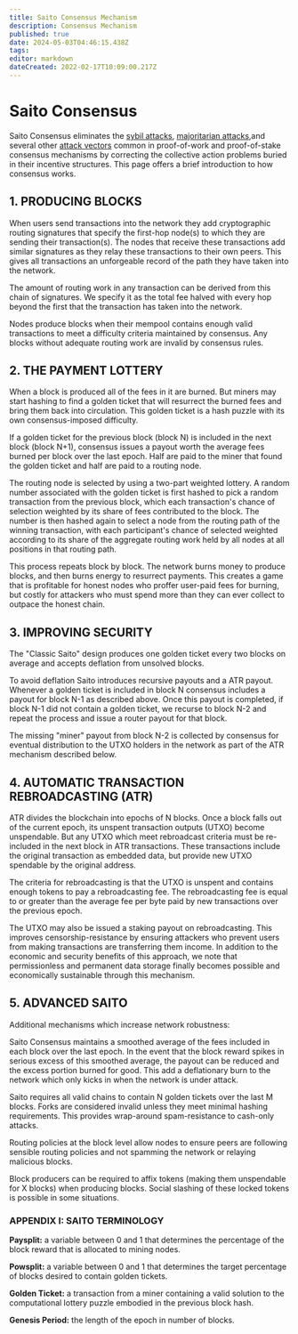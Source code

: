 ```yaml
---
title: Saito Consensus Mechanism
description: Consensus Mechanism
published: true
date: 2024-05-03T04:46:15.438Z
tags: 
editor: markdown
dateCreated: 2022-02-17T10:09:00.217Z
---
```


# Saito Consensus

Saito Consensus eliminates the [sybil attacks](/consensus/sybil-proof),  [majoritarian attacks](/consensus/majoritarian-attacks),and several other [attack vectors](/consensus/attack-vectors) common in proof-of-work and proof-of-stake consensus mechanisms by correcting the collective action problems buried in their incentive structures. This page offers a brief introduction to how consensus works.

## 1. PRODUCING BLOCKS

When users send transactions into the network they add cryptographic routing signatures that specify the first-hop node(s) to which they are sending their transaction(s). The nodes that receive these transactions add similar signatures as they relay these transactions to their own peers. This gives all transactions an unforgeable record of the path they have taken into the network.

The amount of routing work in any transaction can be derived from this chain of signatures. We specify it as the total fee halved with every hop beyond the first that the transaction has taken into the network. 

Nodes produce blocks when their mempool contains enough valid transactions to meet a difficulty criteria maintained by consensus. Any blocks without adequate routing work are invalid by consensus rules.

## 2. THE PAYMENT LOTTERY

When a block is produced all of the fees in it are burned. But miners may start hashing to find a golden ticket that will resurrect the burned fees and bring them back into circulation. This golden ticket is a hash puzzle with its own consensus-imposed difficulty.

If a golden ticket for the previous block (block N) is included in the next block (block N+1), consensus issues a payout worth the average fees burned per block over the last epoch. Half are paid to the miner that found the golden ticket and half are paid to a routing node.

The routing node is selected by using a two-part weighted lottery. A random number associated with the golden ticket is first hashed to pick a random transaction from the previous block, which each transaction's chance of selection weighted by its share of fees contributed to the block. The number is then hashed again to select a node from the routing path of the winning transaction, with each participant's chance of selected weighted according to its share of the aggregate routing work held by all nodes at all positions in that routing path.

This process repeats block by block. The network burns money to produce blocks, and then burns energy to resurrect payments. This creates a game that is profitable for honest nodes who proffer user-paid fees for burning, but costly for attackers who must spend more than they can ever collect to outpace the honest chain.

## 3. IMPROVING SECURITY

The "Classic Saito" design produces one golden ticket every two blocks on average and accepts deflation from unsolved blocks.

To avoid deflation Saito introduces recursive payouts and a ATR payout. Whenever a golden ticket is included in block N consensus includes a payout for block N-1 as described above. Once this payout is completed, if block N-1 did not contain a golden ticket, we recurse to block N-2 and repeat the process and issue a router payout for that block.

The missing "miner" payout from block N-2 is collected by consensus for eventual distribution to the UTXO holders in the network as part of the ATR mechanism described below.

## 4. AUTOMATIC TRANSACTION REBROADCASTING (ATR)

ATR divides the blockchain into epochs of N blocks. Once a block falls out of the current epoch, its unspent transaction outputs (UTXO) become unspendable. But any UTXO which meet rebroadcast criteria must be re-included in the next block in ATR transactions. These transactions include the original transaction as embedded data, but provide new UTXO spendable by the original address.

The criteria for rebroadcasting is that the UTXO is unspent and contains enough tokens to pay a rebroadcasting fee. The rebroadcasting fee is equal to or greater than the average fee per byte paid by new transactions over the previous epoch.

The UTXO may also be issued a staking payout on rebroadcasting. This improves censorship-resistance by ensuring attackers who prevent users from making transactions are transferring them income. In addition to the economic and security benefits of this approach, we note that permissionless and permanent data storage finally becomes possible and economically sustainable through this mechanism.

## 5. ADVANCED SAITO

Additional mechanisms which increase network robustness:

Saito Consensus maintains a smoothed average of the fees included in each block over the last epoch. In the event that the block reward spikes in serious excess of this smoothed average, the payout can be reduced and the excess portion burned for good. This add a deflationary burn to the network which only kicks in when the network is under attack.

Saito requires all valid chains to contain N golden tickets over the last M blocks. Forks are considered invalid unless they meet minimal hashing requirements. This provides wrap-around spam-resistance to cash-only attacks.

Routing policies at the block level allow nodes to ensure peers are following sensible routing policies and not spamming the network or relaying malicious blocks.

Block producers can be required to affix tokens (making them unspendable for X blocks) when producing blocks. Social slashing of these locked tokens is possible in some situations.


### APPENDIX I: SAITO TERMINOLOGY

**Paysplit:** a variable between 0 and 1 that determines the percentage of the block reward that is allocated to mining nodes.

**Powsplit:** a variable between 0 and 1 that determines the target percentage of blocks desired to contain golden tickets.

**Golden Ticket:** a transaction from a miner containing a valid solution to the computational lottery puzzle embodied in the previous block hash.

**Genesis Period:** the length of the epoch in number of blocks.




